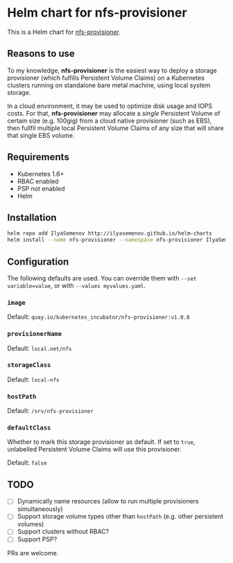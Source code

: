 # Helm chart for nfs-provisioner

This is a Helm chart for [nfs-provisioner](https://github.com/kubernetes-incubator/external-storage/tree/master/nfs).

## Reasons to use

To my knowledge, **nfs-provisioner** is the easiest way to deploy a storage provisioner (which fulfills Persistent Volume Claims) on a Kubernetes clusters running on standalone bare metal machine, using local system storage.

In a cloud environment, it may be used to optimize disk usage and IOPS costs. For that, **nfs-provisioner** may allocate a *single* Persistent Volume of certain size (e.g. 100gig) from a cloud native provisioner (such as EBS), then fullfil multiple local Persistent Volume Claims of any size that will share that single EBS volume.

## Requirements

* Kubernetes 1.6+
* RBAC enabled
* PSP not enabled
* Helm

## Installation

```sh
helm repo add IlyaSemenov http://ilyasemenov.github.io/helm-charts
helm install --name nfs-provisioner --namespace nfs-provisioner IlyaSemenov/nfs-provisioner
```

## Configuration

The following defaults are used. You can override them with `--set variable=value`, or with `--values myvalues.yaml`.

### `image`

Default: `quay.io/kubernetes_incubator/nfs-provisioner:v1.0.8`

### `provisionerName`

Default: `local.net/nfs`

### `storageClass`

Default: `local-nfs`

### `hostPath`

Default: `/srv/nfs-provisioner`

### `defaultClass`

Whether to mark this storage provisioner as default. If set to `true`, unlabelled Persistent Volume Claims will use this provisioner.

Default: `false`

## TODO

* [ ] Dynamically name resources (allow to run multiple provisioners simultaneously)
* [ ] Support storage volume types other than `hostPath` (e.g. other persistent volumes)
* [ ] Support clusters without RBAC?
* [ ] Support PSP?

PRs are welcome.
